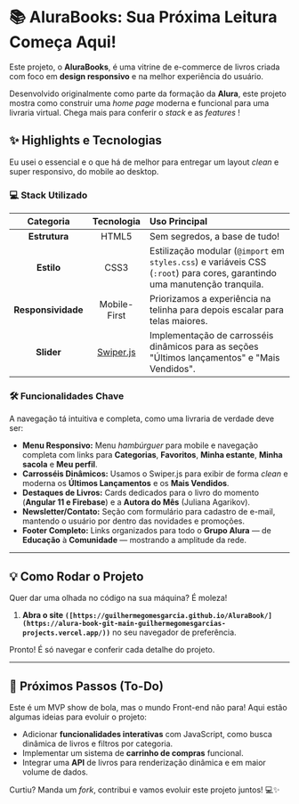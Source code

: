 # 📚 AluraBooks: Sua Próxima Leitura Começa Aqui\!

Este projeto, o **AluraBooks**, é uma vitrine de e-commerce de livros criada com foco em **design responsivo** e na melhor experiência do usuário.

Desenvolvido originalmente como parte da formação da **Alura**, este projeto mostra como construir uma *home page* moderna e funcional para uma livraria virtual. Chega mais para conferir o *stack* e as *features* \!

## ✨ Highlights e Tecnologias

Eu usei o essencial e o que há de melhor para entregar um layout *clean* e super responsivo, do mobile ao desktop.

### 💻 Stack Utilizado

| Categoria | Tecnologia | Uso Principal |
| :---: | :---: | :--- |
| **Estrutura** | HTML5 | Sem segredos, a base de tudo\! |
| **Estilo** | CSS3 | Estilização modular (`@import` em `styles.css`) e variáveis CSS (`:root`) para cores, garantindo uma manutenção tranquila. |
| **Responsividade** | Mobile-First | Priorizamos a experiência na telinha para depois escalar para telas maiores. |
| **Slider** | [Swiper.js](https://swiperjs.com/) | Implementação de carrosséis dinâmicos para as seções "Últimos lançamentos" e "Mais Vendidos". |

### 🛠️ Funcionalidades Chave

A navegação tá intuitiva e completa, como uma livraria de verdade deve ser:

  * **Menu Responsivo:** Menu *hambúrguer* para mobile e navegação completa com links para **Categorias**, **Favoritos**, **Minha estante**, **Minha sacola** e **Meu perfil**.
  * **Carrosséis Dinâmicos:** Usamos o Swiper.js para exibir de forma *clean* e moderna os **Últimos Lançamentos** e os **Mais Vendidos**.
  * **Destaques de Livros:** Cards dedicados para o livro do momento (**Angular 11 e Firebase**) e a **Autora do Mês** (Juliana Agarikov).
  * **Newsletter/Contato:** Seção com formulário para cadastro de e-mail, mantendo o usuário por dentro das novidades e promoções.
  * **Footer Completo:** Links organizados para todo o **Grupo Alura** — de **Educação** à **Comunidade** — mostrando a amplitude da rede.

-----

## 💡 Como Rodar o Projeto

Quer dar uma olhada no código na sua máquina? É moleza\!

1.  **Abra o site `([https://guilhermegomesgarcia.github.io/AluraBook/](https://alura-book-git-main-guilhermegomesgarcias-projects.vercel.app/))`** no seu navegador de preferência.

Pronto\! É só navegar e conferir cada detalhe do projeto.

-----

## 📌 Próximos Passos (To-Do)

Este é um MVP show de bola, mas o mundo Front-end não para\! Aqui estão algumas ideias para evoluir o projeto:

  * Adicionar **funcionalidades interativas** com JavaScript, como busca dinâmica de livros e filtros por categoria.
  * Implementar um sistema de **carrinho de compras** funcional.
  * Integrar uma **API** de livros para renderização dinâmica e em maior volume de dados.

Curtiu? Manda um *fork*, contribui e vamos evoluir este projeto juntos\! 💻✨
